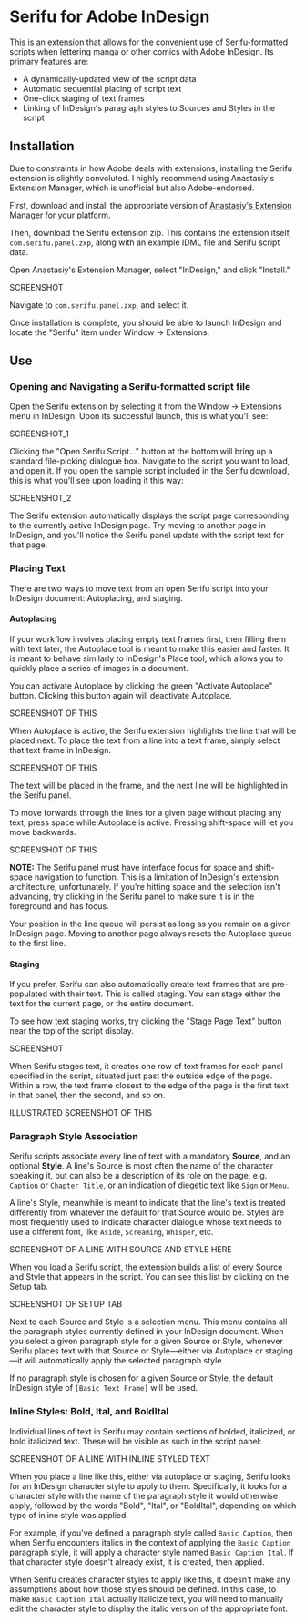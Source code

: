 # Serifu for Adobe InDesign

This is an extension that allows for the convenient use of Serifu-formatted scripts when lettering manga or other comics with Adobe InDesign. Its primary features are:

- A dynamically-updated view of the script data
- Automatic sequential placing of script text
- One-click staging of text frames
- Linking of InDesign's paragraph styles to Sources and Styles in the script

## Installation

Due to constraints in how Adobe deals with extensions, installing the Serifu extension is slightly convoluted. I highly recommend using Anastasiy's Extension Manager, which is unofficial but also Adobe-endorsed. 

First, download and install the appropriate version of [Anastasiy's Extension Manager](https://install.anastasiy.com) for your platform.

Then, download the Serifu extension zip. This contains the extension itself, `com.serifu.panel.zxp`, along with an example IDML file and Serifu script data.

Open Anastasiy's Extension Manager, select "InDesign," and click "Install."

SCREENSHOT

Navigate to `com.serifu.panel.zxp`, and select it.

Once installation is complete, you should be able to launch InDesign and locate the "Serifu" item under Window -> Extensions.

## Use

### Opening and Navigating a Serifu-formatted script file

Open the Serifu extension by selecting it from the Window -> Extensions menu in InDesign. Upon its successful launch, this is what you'll see:

SCREENSHOT_1

Clicking the "Open Serifu Script..." button at the bottom will bring up a standard file-picking dialogue box. Navigate to the script you want to load, and open it. If you open the sample script included in the Serifu download, this is what you'll see upon loading it this way:

SCREENSHOT_2

The Serifu extension automatically displays the script page corresponding to the currently active InDesign page. Try moving to another page in InDesign, and you'll notice the Serifu panel update with the script text for that page.

### Placing Text

There are two ways to move text from an open Serifu script into your InDesign document: Autoplacing, and staging.

#### Autoplacing

If your workflow involves placing empty text frames first, then filling them with text later, the Autoplace tool is meant to make this easier and faster. It is meant to behave similarly to InDesign's Place tool, which allows you to quickly place a series of images in a document.

You can activate Autoplace by clicking the green "Activate Autoplace" button. Clicking this button again will deactivate Autoplace.

SCREENSHOT OF THIS

When Autoplace is active, the Serifu extension highlights the line that will be placed next. To place the text from a line into a text frame, simply select that text frame in InDesign.

SCREENSHOT OF THIS

The text will be placed in the frame, and the next line will be highlighted in the Serifu panel.

To move forwards through the lines for a given page without placing any text, press space while Autoplace is active. Pressing shift-space will let you move backwards.

SCREENSHOT OF THIS

**NOTE:** The Serifu panel must have interface focus for space and shift-space navigation to function. This is a limitation of InDesign's extension architecture, unfortunately. If you're hitting space and the selection isn't advancing, try clicking in the Serifu panel to make sure it is in the foreground and has focus.

Your position in the line queue will persist as long as you remain on a given InDesign page. Moving to another page always resets the Autoplace queue to the first line.

#### Staging

If you prefer, Serifu can also automatically create text frames that are pre-populated with their text. This is called staging. You can stage either the text for the current page, or the entire document.

To see how text staging works, try clicking the "Stage Page Text" button near the top of the script display.

SCREENSHOT

When Serifu stages text, it creates one row of text frames for each panel specified in the script, situated just past the outside edge of the page. Within a row, the text frame closest to the edge of the page is the first text in that panel, then the second, and so on.

ILLUSTRATED SCREENSHOT OF THIS

### Paragraph Style Association

Serifu scripts associate every line of text with a mandatory **Source**, and an optional **Style**. A line's Source is most often the name of the character speaking it, but can also be a description of its role on the page, e.g. `Caption` or `Chapter Title`, or an indication of diegetic text like `Sign` or `Menu`.

A line's Style, meanwhile is meant to indicate that the line's text is treated differently from whatever the default for that Source would be. Styles are most frequently used to indicate character dialogue whose text needs to use a different font, like `Aside`, `Screaming`, `Whisper`, etc.

SCREENSHOT OF A LINE WITH SOURCE AND STYLE HERE

When you load a Serifu script, the extension builds a list of every Source and Style that appears in the script. You can see this list by clicking on the Setup tab.

SCREENSHOT OF SETUP TAB

Next to each Source and Style is a selection menu. This menu contains all the paragraph styles currently defined in your InDesign document. When you select a given paragraph style for a given Source or Style, whenever Serifu places text with that Source or Style—either via Autoplace or staging—it will automatically apply the selected paragraph style.

If no paragraph style is chosen for a given Source or Style, the default InDesign style of `[Basic Text Frame]` will be used.

### Inline Styles: Bold, Ital, and BoldItal

Individual lines of text in Serifu may contain sections of bolded, italicized, or bold italicized text. These will be visible as such in the script panel:

SCREENSHOT OF A LINE WITH INLINE STYLED TEXT

When you place a line like this, either via autoplace or staging, Serifu looks for an InDesign character style to apply to them. Specifically, it looks for a character style with the name of the paragraph style it would otherwise apply, followed by the words "Bold", "Ital", or "BoldItal", depending on which type of inline style was applied.

For example, if you've defined a paragraph style called `Basic Caption`, then when Serifu encounters italics in the context of applying the `Basic Caption` paragraph style, it will apply a character style named `Basic Caption Ital`. If that character style doesn't already exist, it is created, then applied.

When Serifu creates character styles to apply like this, it doesn't make any assumptions about how those styles should be defined. In this case, to make `Basic Caption Ital` actually italicize text, you will need to manually edit the character style to display the italic version of the appropriate font.